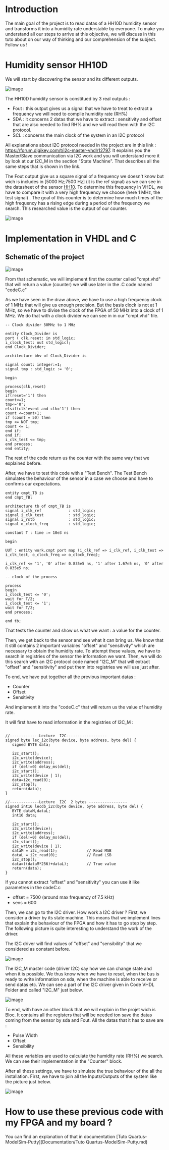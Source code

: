 # Introduction #
The main goal of the project is to read datas of a HH10D humidity sensor and transforms it into a humidity rate understable by everyone. To make you understand all our steps to arrive at this objective, we will discuss in this tuto about on our way of thinking and our comprehension of the subject. Follow us !

# Humidity sensor HH10D #

We will start by discovering the sensor and its different outputs.

![image](https://user-images.githubusercontent.com/82948794/121933034-d4b4fa80-cd45-11eb-90df-b36d201fbf00.png)

The HH10D humidity sensor is constitued by 3 real outputs : 

- Fout : this output gives us a signal that we have to treat to extract a frequency we will need to compile humidity rate (RH%)
- SDA : it concerns 2 datas that we have to extract : sensitivity and offset that are also needed to find RH% and we will read them with the I2C protocol.
- SCL : concerns the main clock of the system in an I2C protocol

All explanations about I2C protocol needed in the project are in this link : https://forum.digikey.com/t/i2c-master-vhdl/12797. It explains you the Master/Slave communication via I2C work and you will understand more it by look at our I2C_M in the section "State Machine". That describes all the same steps that is shown in the link.

The Fout output give us a square signal of a frequency we doesn't know but wich is includes in [5000 Hz;7500 Hz] (it is the ref signal) as we can see in the datasheet of the sensor [HH10](Documentation/HH10D.pdf). To determine this frequency in VHDL, we have to compare it with a very high frequency we choose (here 1 MHz, the test signal) . The goal of this counter is to determine how much times of the high frequency has a rising edge during a period of the frequency we search. This researched value is the output of our counter.

![image](https://user-images.githubusercontent.com/82948794/122133352-d3b2c480-ce3c-11eb-96df-1f6bae6dde47.png)

# Implementation in VHDL and C #
## Schematic of the project ##

![image](https://user-images.githubusercontent.com/82948794/122134408-ce567980-ce3e-11eb-8029-2d97a2aa38a5.png)


From that schematic, we will implement first the counter called "cmpt.vhd" that will return a value (counter) we will use later in the .C code named "codeC.c" 


As we have seen in the draw above, we have to use a high frequency clock of 1 MHz that will give us enough precision. But the basis clock is not at 1 MHz, so we have to divise the clock of the FPGA of 50 MHz into a clock of 1 MHz. We do that with a clock divider we can see in in our "cmpt.vhd" file.

```
-- Clock divider 50MHz to 1 MHz

entity Clock_Divider is
port ( clk,reset: in std_logic;
i_clock_test: out std_logic);
end Clock_Divider;

architecture bhv of Clock_Divider is

signal count: integer:=1;
signal tmp : std_logic := '0';

begin

process(clk,reset)
begin
if(reset='1') then
count<=1;
tmp<='0';
elsif(clk'event and clk='1') then
count <=count+1;
if (count = 50) then
tmp <= NOT tmp;
count <= 1;
end if;
end if;
i_clk_test <= tmp;
end process;
end entity;
```
The rest of the code return us the counter with the same way that we explained before.

After, we have to test this code with a "Test Bench". The Test Bench simulates the behaviour of the sensor in a case we choose and have to confirms our expectations.

```
entity cmpt_TB is
end cmpt_TB;

architecture tb of cmpt_TB is
signal i_clk_ref            : std_logic;
signal i_clk_test           : std_logic;
signal i_rstb               : std_logic;
signal o_clock_freq         : std_logic;

constant T : time := 10e3 ns

begin

UUT : entity work.cmpt port map (i_clk_ref => i_clk_ref, i_clk_test => i_clk_test, o_clock_freq => o_clock_freq);

i_clk_ref <= '1', '0' after 0.835e5 ns, '1' after 1.67e5 ns, '0' after 0.835e5 ns;

-- clock of the process

process
begin
i_clock_test <= '0';
wait for T/2;
i_clock_test <= '1';
wait for T/2;
end process;

end tb;

```

That tests the counter and show us what we want : a value for the counter.

Then, we get back to the sensor and see what it can bring us. We know that it still contains 2 important variables "offset" and "sensitivity" which are necessary to obtain the humidity rate. To attempt these values, we have to search in registries of the sensor the information we want. Then, we will do this search with an I2C protocol code named "I2C_M" that will extract "offset" and "sensitivity" and put them into registries we will use just after. 

To end, we have put together all the previous important datas :
- Counter
- Offset
- Sensitivity

And implement it into the "codeC.c" that will return us the value of humidity rate.
 
It will first have to read information in the registries of I2C_M :

```

//-------------Lecture  I2C------------------
signed byte lec_i2c(byte device, byte address, byte del) {
   signed BYTE data;

   i2c_start();
   i2c_write(device);
   i2c_write(address);
   if (del!=0) delay_ms(del);
   i2c_start();
   i2c_write(device | 1);
   data=i2c_read(0);
   i2c_stop();
   return(data);
}

//-------------Lecture  I2C  2 bytes -----------------
signed int16 lecdb_i2c(byte device, byte address, byte del) {
   BYTE dataM,dataL;
   int16 data;

   i2c_start();
   i2c_write(device);
   i2c_write(address);
   if (del!=0) delay_ms(del);
   i2c_start();
   i2c_write(device | 1);
   dataM = i2c_read(1);				// Read MSB
   dataL = i2c_read(0);				// Read LSB
   i2c_stop();
   data=((dataM*256)+dataL);		// True value
   return(data);
}

```

If you cannot extract "offset" and "sensitivity" you can use it like parametres in the codeC.c 
- offset = 7500 (around max frequency of 7.5 kHz)
- sens = 600



Then, we can go to the I2C driver. How work a I2C driver ? First, we consider a driver by its state machine. This means that we implement lines that explain the behaviour of the FPGA and how it has to go step by step. The following picture is quite interesting to understand the work of the driver.

The I2C driver will find values of "offset" and "sensibility" that we considered as constant before.

![image](https://user-images.githubusercontent.com/82948794/121968052-d1cfff00-cd71-11eb-9160-18e511fa4ce0.png)

The I2C_M master code (driver I2C) say how we can change state and when it is possible. We thus know when we have to reset, when the bus is ready to write information on sda, when the machine is able to receive or send datas etc. We can see a part of the I2C driver given in Code VHDL Folder and called "I2C_M" just below.

![image](https://user-images.githubusercontent.com/82948794/121969260-30967800-cd74-11eb-952c-9be7ef9bdd36.png)

To end, with have an other block that we will explain in the projet wich is Bloc. It contains all the registers that will be needed ton save the datas coming from the sensor by sda and Fout. All the datas that it has to save are :
- Pulse Width
- Offset
- Sensibility

All these variables are used to calculate the humidity rate (RH%) we search. We can see their implementation in the "Counter" block.

After all these settings, we have to simulate the true behaviour of the all the installation.
First, we have to join all the Inputs/Outputs of the system like the picture just below.

![image](https://user-images.githubusercontent.com/82948794/121970491-f11d5b00-cd76-11eb-87ff-1a47bd5ff636.png)


# How to use these previous code with my FPGA and my board ? #

You can find an explanation of that in documentation [Tuto Quartus-ModelSim-Putty](Documentation/Tuto Quartus-ModelSim-Putty.md)



